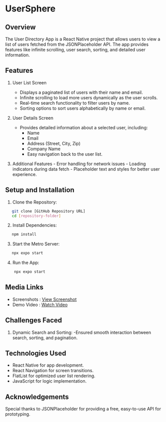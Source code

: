 # UserSphere 
## Overview
The User Directory App is a React Native project that allows users to view a list of users fetched from the JSONPlaceholder API. The app provides features like infinite scrolling, user search, sorting, and detailed user information.
## Features

  1. User List Screen
     
      - Displays a paginated list of users with their name and email.
      - Infinite scrolling to load more users dynamically as the user scrolls.
      - Real-time search functionality to filter users by name.
      - Sorting options to sort users alphabetically by name or email.
  
  2. User Details Screen
  
      - Provides detailed information about a selected user, including:
          -  Name
          -  Email
          -  Address (Street, City, Zip)
          -  Company Name
          -  Easy navigation back to the user list.
  
  3.    Additional Features
      - Error handling for network issues
      - Loading indicators during data fetch
      - Placeholder text and styles for better user experience.

## Setup and Installation
  1. Clone the Repository:
   ```bash 
      git clone [GitHub Repository URL]
      cd [repository-folder]
   ```
  2. Install Dependencies:
  ```bash
     npm install
  ```
  3. Start the Metro Server:
  ```bash
     npx expo start
  ```
  4. Run the App:
  ```bash
      npx expo start
  ```

## Media Links

  - Screenshots : [View Screenshot](https://drive.google.com/drive/folders/14hV-JxShBKY9Bgi52TJWEX4OUzMeiSHs?usp=sharing)
  - Demo Video :  [Watch Video](https://drive.google.com/file/d/1eQNkzYroL3wii0Wcj7Rb-9upBvjJWf50/view?usp=drive_link)

## Challenges Faced

  1. Dynamic Search and Sorting:
      -Ensured smooth interaction between search, sorting, and pagination.

## Technologies Used

  -  React Native for app development.
  -  React Navigation for screen transitions. 
  -  FlatList for optimized user list rendering.
  -  JavaScript for logic implementation.

## Acknowledgements

Special thanks to JSONPlaceholder for providing a free, easy-to-use API for prototyping.


